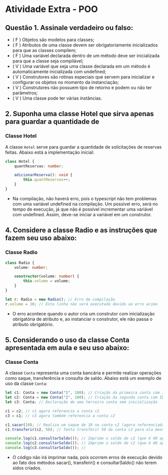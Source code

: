 # Atividade Extra - POO

## Questão 1. Assinale verdadeiro ou falso:
- ( F ) Objetos são modelos para classes;
- ( F ) Atributos de uma classe devem ser obrigatoriamente inicializados para que as
classes compilem;
- ( F ) Uma variável declarada dentro de um método deve ser inicializada para que a
classe seja compilável;
- ( V ) Uma variável que seja uma classe declarada em um método é automaticamente
inicializada com undefined;
- ( V ) Construtores são rotinas especiais que servem para inicializar e configurar os
objetos no momento da instanciação;
- ( V ) Construtores não possuem tipo de retorno e podem ou não ter parâmetros;
- ( V ) Uma classe pode ter várias instâncias.

## 2. Suponha uma classe Hotel que sirva apenas para guardar a quantidade de
### Classe Hotel

A classe `Hotel` serve para guardar a quantidade de solicitações de reservas feitas. Abaixo está a implementação inicial:

```typescript
class Hotel {
    quantReservas: number;

    adicionarReserva(): void {
        this.quantReservas++;
    }
}
```
- Na compilação, não haverá erro, pois o typescript não tem problemas com uma variável undefined na compilação. Um possível erro, será no tempo de execução, já que não é possível incrementar uma variável com undefined. Assim, deve-se iniciar a variável em um construtor.

## 4. Considere a classe Radio e as instruções que fazem seu uso abaixo:
### Classe Radio

```typescript
class Radio {
    volume: number;

    constructor(volume: number) {
        this.volume = volume;
    }
}

let r: Radio = new Radio(); // Erro de compilação
r.volume = 10; // Esta linha não será executada devido ao erro acima
```

- O erro acontece quando o autor cria um construtor com inicialização obrigatória de atributo e, ao instanciar o construtor, ele não passa o atributo obrigatório.

## 5. Considerando o uso da classe Conta apresentada em aula e seu uso abaixo:
### Classe Conta

A classe `Conta` representa uma conta bancária e permite realizar operações como saque, transferência e consulta de saldo. Abaixo está um exemplo de uso da classe `Conta`:

```typescript
let c1: Conta = new Conta("1", 100); // Criação da primeira conta com ID "1" e saldo inicial de 100
let c2: Conta = new Conta("2", 100); // Criação da segunda conta com ID "2" e saldo inicial de 100
let c3: Conta; // Declaração de uma terceira conta sem inicialização

c1 = c2; // c1 agora referencia a conta c2
c3 = c1; // c3 agora também referencia a conta c2

c1.sacar(10); // Realiza um saque de 10 na conta c2 (agora referenciada por c1)
c1.transferir(c2, 50); // Tenta transferir 50 da conta c2 para ela mesma (c2)

console.log(c1.consultarSaldo()); // Imprime o saldo de c2 (que é 40 após o saque)
console.log(c2.consultarSaldo()); // Imprime o saldo de c2 (que é 40 após o saque)
console.log(c3.consultarSaldo()); //
```
- O código não irá imprimar nada, pois ocorrem erros de execução devido ao fato dos métodos sacar(), transferir() e consultarSaldo() não terem sidos criados.

  
